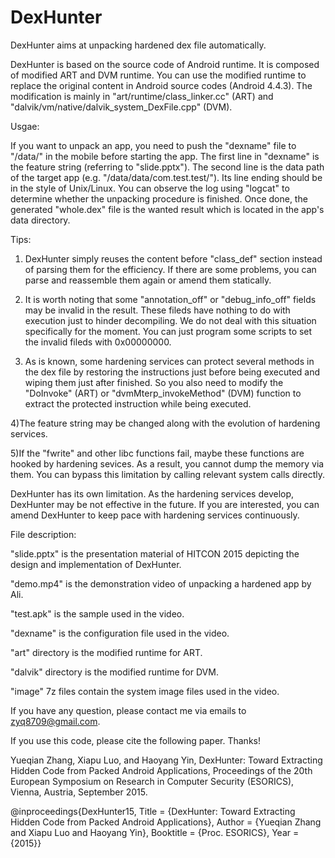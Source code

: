 # DexHunter
DexHunter aims at unpacking hardened dex file automatically.

DexHunter is based on the source code of Android runtime. It is composed of modified ART and DVM runtime. You can use the modified runtime to replace the original content in Android source codes (Android 4.4.3). The modification is mainly in "art/runtime/class_linker.cc" (ART) and "dalvik/vm/native/dalvik_system_DexFile.cpp" (DVM).

Usgae:

If you want to unpack an app, you need to push the "dexname" file to "/data/" in the mobile before starting the app. The first line in "dexname" is the feature string (referring to "slide.pptx"). The second line is the data path of the target app (e.g. "/data/data/com.test.test/"). Its line ending should be in the style of Unix/Linux. You can observe the log using "logcat" to determine whether the unpacking procedure is finished. Once done, the generated "whole.dex" file is the wanted result which is located in the app's data directory.

Tips:

1) DexHunter simply reuses the content before "class_def" section instead of parsing them for the efficiency. If there are some problems, you can parse and reassemble them again or amend them statically.

2) It is worth noting that some "annotation_off" or "debug_info_off" fields may be invalid in the result. These fileds have nothing to do with execution just to hinder decompiling. We do not deal with this situation specifically for the moment. You can just program some scripts to set the invalid fileds with 0x00000000. 

3) As is known, some hardening services can protect several methods in the dex file by restoring the instructions just before being executed and wiping them just after finished. So you also need to modify the "DoInvoke" (ART) or "dvmMterp_invokeMethod" (DVM) function to extract the protected instruction while being executed.

4)The feature string may be changed along with the evolution of hardening services.

5)If the "fwrite" and other libc functions fail, maybe these functions are hooked by hardening sevices. As a result, you cannot dump the memory via them. You can bypass this limitation by calling relevant system calls directly.

DexHunter has its own limitation. As the hardening services develop, DexHunter may be not effective in the future. If you are interested, you can amend DexHunter to keep pace with hardening services continuously.

File description:

"slide.pptx" is the presentation material of HITCON 2015 depicting the design and implementation of DexHunter.

"demo.mp4" is the demonstration video of unpacking a hardened app by Ali.

"test.apk" is the sample used in the video.

"dexname" is the configuration file used in the video.

"art" directory is the modified runtime for ART.

"dalvik" directory is the modified runtime for DVM.

"image" 7z files contain the system image files used in the video.

If you have any question, please contact me via emails to zyq8709@gmail.com.

If you use this code, please cite the following paper. Thanks!

Yueqian Zhang, Xiapu Luo, and Haoyang Yin, DexHunter: Toward Extracting Hidden Code from Packed Android Applications, Proceedings of the 20th European Symposium on Research in Computer Security (ESORICS), Vienna, Austria, September 2015.

@inproceedings{DexHunter15,
Title = {DexHunter: Toward Extracting Hidden Code from Packed Android Applications},
Author = {Yueqian Zhang and Xiapu Luo and Haoyang Yin},
Booktitle = {Proc. ESORICS},
Year = {2015}}
